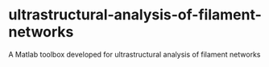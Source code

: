 # ultrastructural-analysis-of-filament-networks
A Matlab toolbox developed for ultrastructural analysis of filament networks
